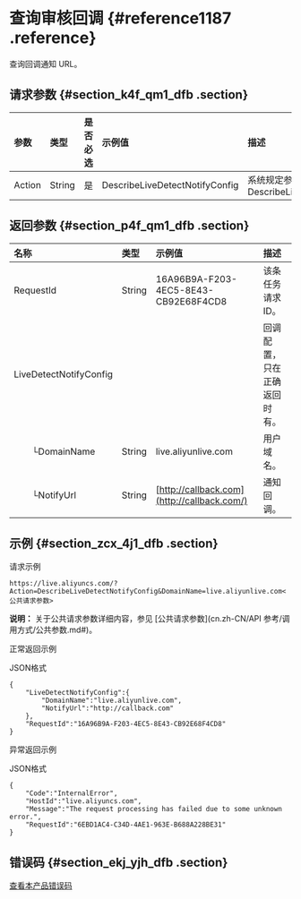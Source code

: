 # 查询审核回调 {#reference1187 .reference}

查询回调通知 URL。

## 请求参数 {#section_k4f_qm1_dfb .section}

|参数|类型|是否必选|示例值|描述|
|:-|:-|:---|:--|:-|
|Action|String|是|DescribeLiveDetectNotifyConfig|系统规定参数。取值：DescribeLiveDetectNotifyConfig|

## 返回参数 {#section_p4f_qm1_dfb .section}

|名称|类型|示例值|描述|
|:-|:-|:--|:-|
|RequestId|String|16A96B9A-F203-4EC5-8E43-CB92E68F4CD8|该条任务请求ID。|
|LiveDetectNotifyConfig| | |回调配置，只在正确返回时有。|
|  └DomainName|String|live.aliyunlive.com|用户域名。|
|  └NotifyUrl|String|[http://callback.com](http://callback.com/)|通知回调。|

## 示例 {#section_zcx_4j1_dfb .section}

请求示例

```
https://live.aliyuncs.com/?Action=DescribeLiveDetectNotifyConfig&DomainName=live.aliyunlive.com<公共请求参数> 
```

**说明：** 关于公共请求参数详细内容，参见 [公共请求参数](cn.zh-CN/API 参考/调用方式/公共参数.md#)。

正常返回示例

JSON格式

```
{
    "LiveDetectNotifyConfig":{
        "DomainName":"live.aliyunlive.com",
        "NotifyUrl":"http://callback.com"
    },
    "RequestId":"16A96B9A-F203-4EC5-8E43-CB92E68F4CD8"
}
```

异常返回示例

JSON格式

```
{
    "Code":"InternalError",
    "HostId":"live.aliyuncs.com",
    "Message":"The request processing has failed due to some unknown error.",
    "RequestId":"6EBD1AC4-C34D-4AE1-963E-B688A228BE31"
}
```

## 错误码 {#section_ekj_yjh_dfb .section}

 [查看本产品错误码](https://error-center.aliyun.com/status/product/live) 

